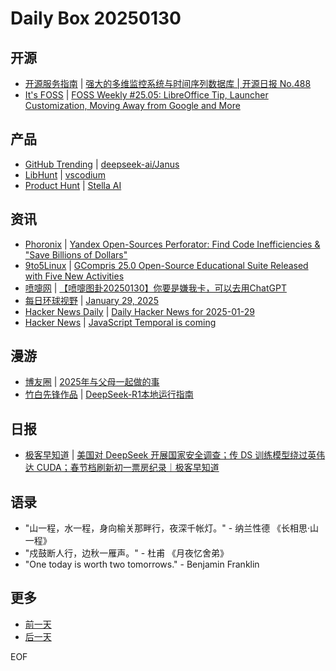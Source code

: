 # Daily Box 20250130

## 开源
- [开源服务指南](https://osguider.com/blog/) | [强大的多维监控系统与时间序列数据库 | 开源日报 No.488](https://osguider.com/blog/post/daily/daily-488/)
- [It's FOSS](https://itsfoss.com/) | [FOSS Weekly #25.05: LibreOffice Tip, Launcher Customization, Moving Away from Google and More](https://itsfoss.com/newsletter/foss-weekly-25-05/)

## 产品
- [GitHub Trending](https://github.com/trending?since=daily) | [deepseek-ai/Janus](https://github.com/deepseek-ai/Janus)
- [LibHunt](https://www.libhunt.com/) | [vscodium](https://www.libhunt.com/r/vscodium)
- [Product Hunt](https://www.producthunt.com) | [Stella AI](https://www.producthunt.com/posts/stella-ai-2)

## 资讯
- [Phoronix](https://www.phoronix.com/) | [Yandex Open-Sources Perforator: Find Code Inefficiencies & "Save Billions of Dollars"](https://www.phoronix.com/news/Yandex-Open-Source-Perforator)
- [9to5Linux](https://9to5linux.com/) | [GCompris 25.0 Open-Source Educational Suite Released with Five New Activities](https://9to5linux.com/gcompris-25-0-open-source-educational-suite-released-with-five-new-activities)
- [喷嚏网](http://www.dapenti.com/blog/blog.asp?subjectid=70&name=xilei) | [【喷嚏图卦20250130】你要是嫌我卡，可以去用ChatGPT](http://www.dapenti.com/blog/more.asp?name=xilei&id=183955)
- [每日环球视野](https://idai.ly/) | [January 29, 2025](http://m.idai.ly/se/a193iG?1738080000)
- [Hacker News Daily](https://www.daemonology.net/hn-daily/) | [Daily Hacker News for 2025-01-29](https://www.daemonology.net/hn-daily/2025-01-29.html)
- [Hacker News](https://news.ycombinator.com/front) | [JavaScript Temporal is coming](https://news.ycombinator.com/item?id=42876840)

## 漫游
- [博友圈](https://www.boyouquan.com/home) | [2025年与父母一起做的事](https://www.boyouquan.com/go?from=feed&link=https%3A%2F%2Frolen.wiki%2F2025-moments-with-my-parents%2F)
- [竹白先锋作品](https://www.zhubai.wiki/) | [DeepSeek-R1本地运行指南](https://open.zhubai.wiki/a/l/t/z/pl/connie/2496624750366605312)

## 日报
- [极客早知道](https://www.geekpark.net/column/74) | [美国对 DeepSeek 开展国家安全调查；传 DS 训练模型绕过英伟达 CUDA；春节档刷新初一票房纪录｜极客早知道](https://www.geekpark.net/news/345694)

## 语录
- "山一程，水一程，身向榆关那畔行，夜深千帐灯。" - 纳兰性德 《长相思·山一程》
- "戍鼓断人行，边秋一雁声。" - 杜甫 《月夜忆舍弟》
- "One today is worth two tomorrows." - Benjamin Franklin

## 更多
- [前一天](daily-box-20250129.md)
- [后一天](daily-box-20250131.md)

EOF